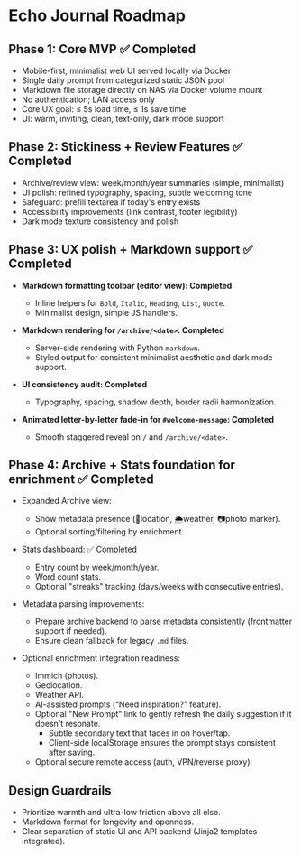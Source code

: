 # Echo Journal Roadmap

## Phase 1: Core MVP ✅ Completed
- Mobile-first, minimalist web UI served locally via Docker
- Single daily prompt from categorized static JSON pool
- Markdown file storage directly on NAS via Docker volume mount
- No authentication; LAN access only
- Core UX goal: ≤ 5s load time, ≤ 1s save time
- UI: warm, inviting, clean, text-only, dark mode support

## Phase 2: Stickiness + Review Features ✅ Completed
- Archive/review view: week/month/year summaries (simple, minimalist)
- UI polish: refined typography, spacing, subtle welcoming tone
- Safeguard: prefill textarea if today's entry exists
- Accessibility improvements (link contrast, footer legibility)
- Dark mode texture consistency and polish

## Phase 3: UX polish + Markdown support ✅ Completed
- **Markdown formatting toolbar (editor view): Completed**
  - Inline helpers for `Bold`, `Italic`, `Heading`, `List`, `Quote`.
  - Minimalist design, simple JS handlers.

- **Markdown rendering for `/archive/<date>`: Completed**
  - Server-side rendering with Python `markdown`.
  - Styled output for consistent minimalist aesthetic and dark mode support.

- **UI consistency audit: Completed** 
  - Typography, spacing, shadow depth, border radii harmonization.

- **Animated letter-by-letter fade-in for `#welcome-message`: Completed**
  - Smooth staggered reveal on `/` and `/archive/<date>`.

## Phase 4: Archive + Stats foundation for enrichment ✅ Completed
- Expanded Archive view:
  - Show metadata presence (📍location, 🌦️weather, 📷photo marker).
  - Optional sorting/filtering by enrichment.

- Stats dashboard: ✅ Completed
  - Entry count by week/month/year.
  - Word count stats.
  - Optional "streaks" tracking (days/weeks with consecutive entries).

- Metadata parsing improvements:
  - Prepare archive backend to parse metadata consistently (frontmatter support if needed).
  - Ensure clean fallback for legacy `.md` files.

- Optional enrichment integration readiness:
  - Immich (photos).
  - Geolocation.
  - Weather API.
  - AI-assisted prompts (“Need inspiration?” feature).
  - Optional "New Prompt" link to gently refresh the daily suggestion if it doesn't resonate.
    - Subtle secondary text that fades in on hover/tap.
    - Client-side localStorage ensures the prompt stays consistent after saving.
  - Optional secure remote access (auth, VPN/reverse proxy).

## Design Guardrails
- Prioritize warmth and ultra-low friction above all else.
- Markdown format for longevity and openness.
- Clear separation of static UI and API backend (Jinja2 templates integrated).
